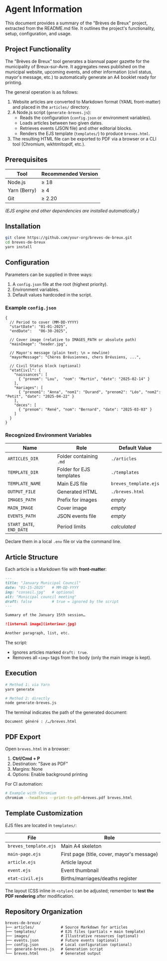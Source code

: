 # Agent Information

This document provides a summary of the "Brèves de Breux" project, extracted from the README.md file. It outlines the project's functionality, setup, configuration, and usage.

## Project Functionality

The "Brèves de Breux" tool generates a biannual paper gazette for the municipality of Breux-sur-Avre.
It aggregates news published on the municipal website, upcoming events, and other information (civil status, mayor's message, etc.) to automatically generate an A4 booklet ready for printing.

The general operation is as follows:
1. Website articles are converted to Markdown format (YAML front-matter) and placed in the `articles/` directory.
2. A Node.js script (`generate-breves.js`):
    - Reads the configuration (`config.json` or environment variables).
    - Loads articles between two given dates.
    - Retrieves events (JSON file) and other editorial blocks.
    - Renders the EJS template (`templates/`) to produce `breves.html`.
3. The resulting HTML file can be exported to PDF via a browser or a CLI tool (Chromium, wkhtmltopdf, etc.).

## Prerequisites

| Tool         | Recommended Version |
|--------------|---------------------|
| Node.js      | ≥ 18                |
| Yarn (Berry) | ≥ 4                 |
| Git          | ≥ 2.20              |

*(EJS engine and other dependencies are installed automatically.)*

## Installation

```bash
git clone https://github.com/your-org/breves-de-breux.git
cd breves-de-breux
yarn install
```

## Configuration

Parameters can be supplied in three ways:
1. A `config.json` file at the root (highest priority).
2. Environment variables.
3. Default values hardcoded in the script.

### Example `config.json`

```jsonc
{
  // Period to cover (MM-DD-YYYY)
  "startDate": "01-01-2025",
  "endDate":   "06-30-2025",

  // Cover image (relative to IMAGES_PATH or absolute path)
  "mainImage": "header.jpg",

  // Mayor's message (plain text; \n = newline)
  "mayorMessage": "Chères Bréusiennes, chers Bréusiens, ...",

  // Civil Status block (optional)
  "etatCivil": {
    "naissances": [
      { "prenom": "Lou",  "nom": "Martin", "date": "2025-02-14" }
    ],
    "mariages": [
      { "prenom1": "Anna", "nom1": "Durand", "prenom2": "Léo", "nom2": "Petit", "date": "2025-04-22" }
    ],
    "deces": [
      { "prenom": "René", "nom": "Bernard", "date": "2025-03-03" }
    ]
  }
}
```

### Recognized Environment Variables

| Name           | Role                      | Default Value        |
|----------------|---------------------------|----------------------|
| `ARTICLES_DIR` | Folder containing `.md`   | `./articles`         |
| `TEMPLATE_DIR` | Folder for EJS templates  | `./templates`        |
| `TEMPLATE_NAME`| Main EJS file             | `breves_template.ejs`|
| `OUTPUT_FILE`  | Generated HTML            | `./breves.html`      |
| `IMAGES_PATH`  | Prefix for images         | *empty*              |
| `MAIN_IMAGE`   | Cover image               | *empty*              |
| `EVENTS_PATH`  | JSON events file          | *empty*              |
| `START_DATE`, `END_DATE` | Period limits   | *calculated*         |

Declare them in a local `.env` file or via the command line.

## Article Structure

Each article is a Markdown file with **front-matter**:

```markdown
---
title: "January Municipal Council"
date: "01-15-2025"   # MM-DD-YYYY
img: "conseil.jpg"   # optional
alt: "Municipal council meeting"
draft: false         # true = ignored by the script
---

Summary of the January 15th session…

![internal image](interieur.jpg)

Another paragraph, list, etc.
```

The script:
- Ignores articles marked `draft: true`.
- Removes all `<img>` tags from the body (only the main image is kept).

## Execution

```bash
# Method 1: via Yarn
yarn generate

# Method 2: directly
node generate-breves.js
```

The terminal indicates the path of the generated document:
```
Document généré : /…/breves.html
```

## PDF Export

Open `breves.html` in a browser:

1. **Ctrl/Cmd + P**
2. Destination: "Save as PDF"
3. Margins: None
4. Options: Enable background printing

For CI automation:
```bash
# Example with Chromium
chromium --headless --print-to-pdf=breves.pdf breves.html
```

## Template Customization

EJS files are located in `templates/`:

| File                | Role                                      |
|---------------------|-------------------------------------------|
| `breves_template.ejs` | Main A4 skeleton                          |
| `main-page.ejs`     | First page (title, cover, mayor's message)|
| `article.ejs`       | Article layout                            |
| `event.ejs`         | Event thumbnail                           |
| `etat-civil.ejs`    | Births/marriages/deaths register          |

The layout (CSS inline in `<style>`) can be adjusted; remember to **test the PDF rendering** after modification.

## Repository Organization

```
breves-de-breux/
├── articles/            # Source Markdown for articles
├── templates/           # EJS files (partials + main template)
├── images/              # Illustrative resources (optional)
├── events.json          # Future events (optional)
├── config.json          # Local configuration (optional)
├── generate-breves.js   # Generation script
└── breves.html          # Generated output
```
